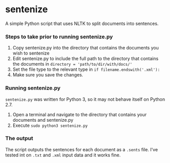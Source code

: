 # sentenize
A simple Python script that uses NLTK to split documents into sentences.

### Steps to take prior to running sentenize.py
1. Copy sentenize.py into the directory that contains the documents you wish to sentenize
2. Edit sentenize.py to include the full path to the directory that contains the documents in `directory = 'path/to/dir/with/docs/'`
3. Set the file type to the relevant type in `if filename.endswith('.xml'):`
4. Make sure you save the changes.

### Running sentenize.py 

`sentenize.py` was written for Python 3, so it may not behave itself on Python 2.7. 

1. Open a terminal and navigate to the directory that contains your documents and sentenize.py 
2. Execute `sudo python3 sentenize.py`

### The output

The script outputs the sentences for each document as a `.sents` file. I've tested int on `.txt` and `.xml` input data and it works fine. 
